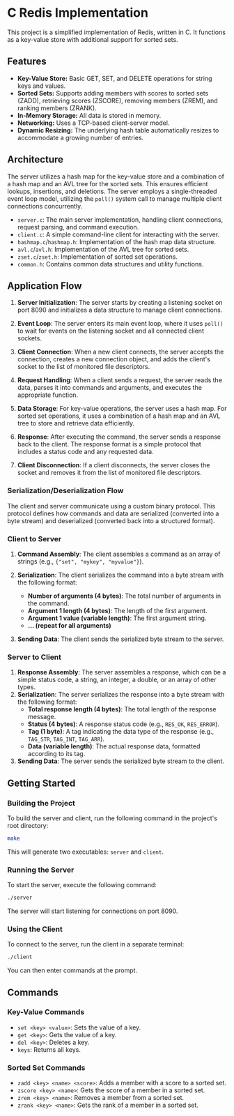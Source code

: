 # C Redis Implementation

This project is a simplified implementation of Redis, written in C. It functions as a key-value store with additional support for sorted sets.

## Features

*   **Key-Value Store:** Basic GET, SET, and DELETE operations for string keys and values.
*   **Sorted Sets:** Supports adding members with scores to sorted sets (ZADD), retrieving scores (ZSCORE), removing members (ZREM), and ranking members (ZRANK).
*   **In-Memory Storage:** All data is stored in memory.
*   **Networking:** Uses a TCP-based client-server model.
*   **Dynamic Resizing:** The underlying hash table automatically resizes to accommodate a growing number of entries.

## Architecture

The server utilizes a hash map for the key-value store and a combination of a hash map and an AVL tree for the sorted sets. This ensures efficient lookups, insertions, and deletions. The server employs a single-threaded event loop model, utilizing the `poll()` system call to manage multiple client connections concurrently.

*   `server.c`: The main server implementation, handling client connections, request parsing, and command execution.
*   `client.c`: A simple command-line client for interacting with the server.
*   `hashmap.c`/`hashmap.h`: Implementation of the hash map data structure.
*   `avl.c`/`avl.h`: Implementation of the AVL tree for sorted sets.
*   `zset.c`/`zset.h`: Implementation of sorted set operations.
*   `common.h`: Contains common data structures and utility functions.

## Application Flow

1.  **Server Initialization**: The server starts by creating a listening socket on port 8090 and initializes a data structure to manage client connections.

2.  **Event Loop**: The server enters its main event loop, where it uses `poll()` to wait for events on the listening socket and all connected client sockets.

3.  **Client Connection**: When a new client connects, the server accepts the connection, creates a new connection object, and adds the client's socket to the list of monitored file descriptors.

4.  **Request Handling**: When a client sends a request, the server reads the data, parses it into commands and arguments, and executes the appropriate function.

5.  **Data Storage**: For key-value operations, the server uses a hash map. For sorted set operations, it uses a combination of a hash map and an AVL tree to store and retrieve data efficiently.

6.  **Response**: After executing the command, the server sends a response back to the client. The response format is a simple protocol that includes a status code and any requested data.

7.  **Client Disconnection**: If a client disconnects, the server closes the socket and removes it from the list of monitored file descriptors.

### Serialization/Deserialization Flow

The client and server communicate using a custom binary protocol. This protocol defines how commands and data are serialized (converted into a byte stream) and deserialized (converted back into a structured format).

### Client to Server

1.  **Command Assembly**: The client assembles a command as an array of strings (e.g., `{"set", "mykey", "myvalue"}`).

2.  **Serialization**: The client serializes the command into a byte stream with the following format:
    *   **Number of arguments (4 bytes)**: The total number of arguments in the command.
    *   **Argument 1 length (4 bytes)**: The length of the first argument.
    *   **Argument 1 value (variable length)**: The first argument string.
    *   **... (repeat for all arguments)**
3.  **Sending Data**: The client sends the serialized byte stream to the server.

### Server to Client

1.  **Response Assembly**: The server assembles a response, which can be a simple status code, a string, an integer, a double, or an array of other types.
2.  **Serialization**: The server serializes the response into a byte stream with the following format:
    *   **Total response length (4 bytes)**: The total length of the response message.
    *   **Status (4 bytes)**: A response status code (e.g., `RES_OK`, `RES_ERROR`).
    *   **Tag (1 byte)**: A tag indicating the data type of the response (e.g., `TAG_STR`, `TAG_INT`, `TAG_ARR`).
    *   **Data (variable length)**: The actual response data, formatted according to its tag.
3.  **Sending Data**: The server sends the serialized byte stream to the client.

## Getting Started

### Building the Project

To build the server and client, run the following command in the project's root directory:

```bash
make
```

This will generate two executables: `server` and `client`.

### Running the Server

To start the server, execute the following command:

```bash
./server
```

The server will start listening for connections on port 8090.

### Using the Client

To connect to the server, run the client in a separate terminal:

```bash
./client
```

You can then enter commands at the prompt.

## Commands

### Key-Value Commands

*   `set <key> <value>`: Sets the value of a key.
*   `get <key>`: Gets the value of a key.
*   `del <key>`: Deletes a key.
*   `keys`: Returns all keys.

### Sorted Set Commands

*   `zadd <key> <name> <score>`: Adds a member with a score to a sorted set.
*   `zscore <key> <name>`: Gets the score of a member in a sorted set.
*   `zrem <key> <name>`: Removes a member from a sorted set.
*   `zrank <key> <name>`: Gets the rank of a member in a sorted set.
